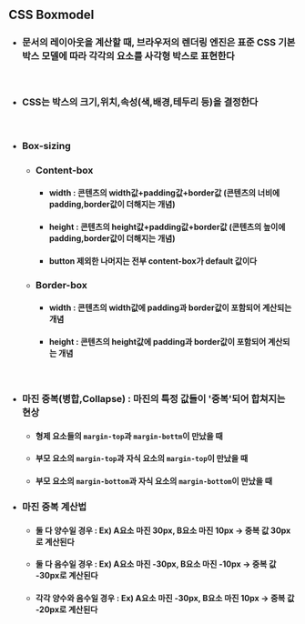 ## CSS Boxmodel

- ### 문서의 레이아웃을 계산할 때, 브라우저의 렌더링 엔진은 표준 CSS 기본 박스 모델에 따라 각각의 요소를 사각형 박스로 표현한다

</br>

- ### CSS는 박스의 크기,위치,속성(색,배경,테두리 등)을 결정한다

</br>

- ### Box-sizing
  - ### Content-box
    - #### width : 콘텐츠의 width값+padding값+border값 (콘텐츠의 너비에 padding,border값이 더해지는 개념)
    - #### height : 콘텐츠의 height값+padding값+border값 (콘텐츠의 높이에 padding,border값이 더해지는 개념)
    - #### button 제외한 나머지는 전부 content-box가 default 값이다
  - ### Border-box 
    - #### width : 콘텐츠의 width값에 padding과 border값이 포함되어 계산되는 개념
    - #### height : 콘텐츠의 height값에 padding과 border값이 포함되어 계산되는 개념
  
  </br>

- ### 마진 중복(병합,Collapse) : 마진의 특정 값들이 '중복'되어 합쳐지는 현상
  - #### 형제 요소들의 `margin-top`과 `margin-bottm`이 만났을 때
  - #### 부모 요소의 `margin-top`과 자식 요소의 `margin-top`이 만났을 때
  - #### 부모 요소의 `margin-bottom`과 자식 요소의 `margin-bottom`이 만났을 때 
- ### 마진 중복 계산법
  - #### 둘 다 양수일 경우 : Ex) A요소 마진 30px, B요소 마진 10px -> 중복 값 30px로 계산된다
  - #### 둘 다 음수일 경우 : Ex) A요소 마진 -30px, B요소 마진 -10px -> 중복 값 -30px로 계산된다
  - #### 각각 양수와 음수일 경우 : Ex) A요소 마진 -30px, B요소 마진 10px -> 중복 값 -20px로 계산된다
